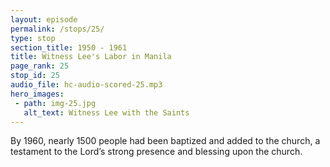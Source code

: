 ```yaml
---
layout: episode
permalink: /stops/25/
type: stop
section_title: 1950 - 1961
title: Witness Lee's Labor in Manila
page_rank: 25
stop_id: 25
audio_file: hc-audio-scored-25.mp3
hero_images:
 - path: img-25.jpg
   alt_text: Witness Lee with the Saints
---
```


By 1960, nearly 1500 people had been baptized and added to the church, 
a testament to the Lord’s strong presence and blessing upon the church.

<!---
1960年約有一千五百位受浸和加入召會，這是主剛強同在和祝福召會的見證。
-->

<!--- TRANSCRIPT
By 1960, in just a span of 10 years, nearly 1500 people had been baptized and added to the church. This remarkable growth was truly a testament to the Lord’s strong presence and blessing upon the church.
-->